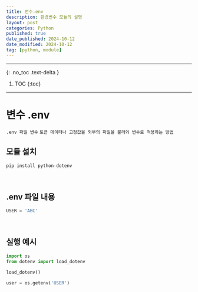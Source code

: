 ```yaml
---
title: 변수.env
description: 환경변수 모듈의 설명
layout: post
categories: Python
published: true
date_published: 2024-10-12
date_modified: 2024-10-12
tag: [python, module]
---
```

---
{: .no_toc .text-delta }

1. TOC
{:toc}
---

<!-- 글의 제목은 #
    나머지 큰 제목은 ##
    이후 나머지는 3개이상 -->

# 변수 .env
`.env 파일 변수`
`토큰 데이터나 고정값을 외부의 파일을 불러와 변수로 적용하는 방법`

## 모듈 설치
```python
pip install python-dotenv
```
<br>

## .env 파일 내용
```python
USER = 'ABC'
```
<br>

## 실행 예시
```python
import os
from dotenv import load_dotenv

load_dotenv()

user = os.getenv('USER')
```